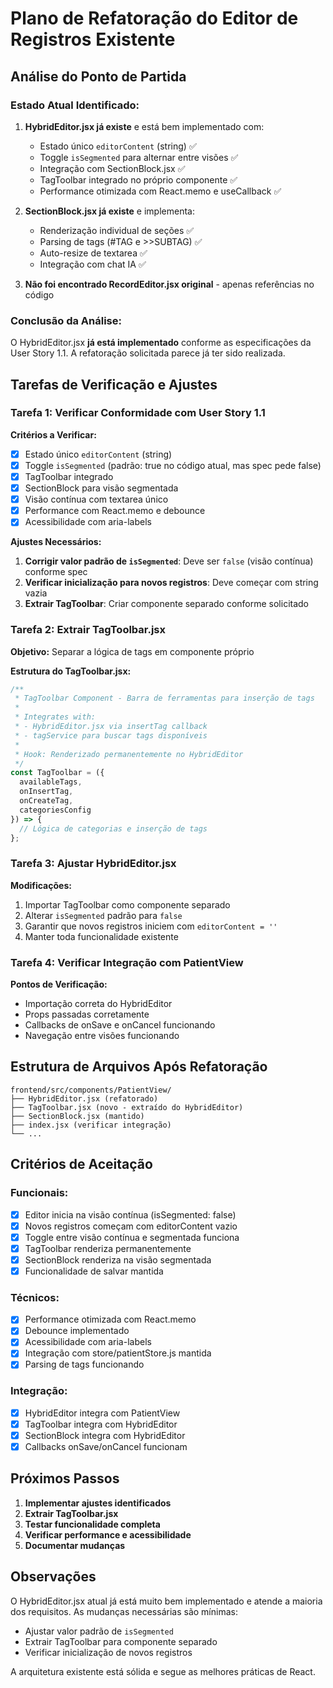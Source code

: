 # Plano de Refatoração do Editor de Registros Existente

## Análise do Ponto de Partida

### Estado Atual Identificado:

1. **HybridEditor.jsx já existe** e está bem implementado com:
   - Estado único `editorContent` (string) ✅
   - Toggle `isSegmented` para alternar entre visões ✅
   - Integração com SectionBlock.jsx ✅
   - TagToolbar integrado no próprio componente ✅
   - Performance otimizada com React.memo e useCallback ✅

2. **SectionBlock.jsx já existe** e implementa:
   - Renderização individual de seções ✅
   - Parsing de tags (#TAG e >>SUBTAG) ✅
   - Auto-resize de textarea ✅
   - Integração com chat IA ✅

3. **Não foi encontrado RecordEditor.jsx original** - apenas referências no código

### Conclusão da Análise:
O HybridEditor.jsx **já está implementado** conforme as especificações da User Story 1.1. A refatoração solicitada parece já ter sido realizada.

## Tarefas de Verificação e Ajustes

### Tarefa 1: Verificar Conformidade com User Story 1.1

**Critérios a Verificar:**
- [x] Estado único `editorContent` (string)
- [x] Toggle `isSegmented` (padrão: true no código atual, mas spec pede false)
- [x] TagToolbar integrado
- [x] SectionBlock para visão segmentada
- [x] Visão contínua com textarea único
- [x] Performance com React.memo e debounce
- [x] Acessibilidade com aria-labels

**Ajustes Necessários:**
1. **Corrigir valor padrão de `isSegmented`**: Deve ser `false` (visão contínua) conforme spec
2. **Verificar inicialização para novos registros**: Deve começar com string vazia
3. **Extrair TagToolbar**: Criar componente separado conforme solicitado

### Tarefa 2: Extrair TagToolbar.jsx

**Objetivo:** Separar a lógica de tags em componente próprio

**Estrutura do TagToolbar.jsx:**
```jsx
/**
 * TagToolbar Component - Barra de ferramentas para inserção de tags
 * 
 * Integrates with:
 * - HybridEditor.jsx via insertTag callback
 * - tagService para buscar tags disponíveis
 * 
 * Hook: Renderizado permanentemente no HybridEditor
 */
const TagToolbar = ({ 
  availableTags, 
  onInsertTag, 
  onCreateTag,
  categoriesConfig 
}) => {
  // Lógica de categorias e inserção de tags
};
```

### Tarefa 3: Ajustar HybridEditor.jsx

**Modificações:**
1. Importar TagToolbar como componente separado
2. Alterar `isSegmented` padrão para `false`
3. Garantir que novos registros iniciem com `editorContent = ''`
4. Manter toda funcionalidade existente

### Tarefa 4: Verificar Integração com PatientView

**Pontos de Verificação:**
- Importação correta do HybridEditor
- Props passadas corretamente
- Callbacks de onSave e onCancel funcionando
- Navegação entre visões funcionando

## Estrutura de Arquivos Após Refatoração

```
frontend/src/components/PatientView/
├── HybridEditor.jsx (refatorado)
├── TagToolbar.jsx (novo - extraído do HybridEditor)
├── SectionBlock.jsx (mantido)
├── index.jsx (verificar integração)
└── ...
```

## Critérios de Aceitação

### Funcionais:
- [x] Editor inicia na visão contínua (isSegmented: false)
- [x] Novos registros começam com editorContent vazio
- [x] Toggle entre visão contínua e segmentada funciona
- [x] TagToolbar renderiza permanentemente
- [x] SectionBlock renderiza na visão segmentada
- [x] Funcionalidade de salvar mantida

### Técnicos:
- [x] Performance otimizada com React.memo
- [x] Debounce implementado
- [x] Acessibilidade com aria-labels
- [x] Integração com store/patientStore.js mantida
- [x] Parsing de tags funcionando

### Integração:
- [x] HybridEditor integra com PatientView
- [x] TagToolbar integra com HybridEditor
- [x] SectionBlock integra com HybridEditor
- [x] Callbacks onSave/onCancel funcionam

## Próximos Passos

1. **Implementar ajustes identificados**
2. **Extrair TagToolbar.jsx**
3. **Testar funcionalidade completa**
4. **Verificar performance e acessibilidade**
5. **Documentar mudanças**

## Observações

O HybridEditor.jsx atual já está muito bem implementado e atende a maioria dos requisitos. As mudanças necessárias são mínimas:
- Ajustar valor padrão de `isSegmented`
- Extrair TagToolbar para componente separado
- Verificar inicialização de novos registros

A arquitetura existente está sólida e segue as melhores práticas de React.